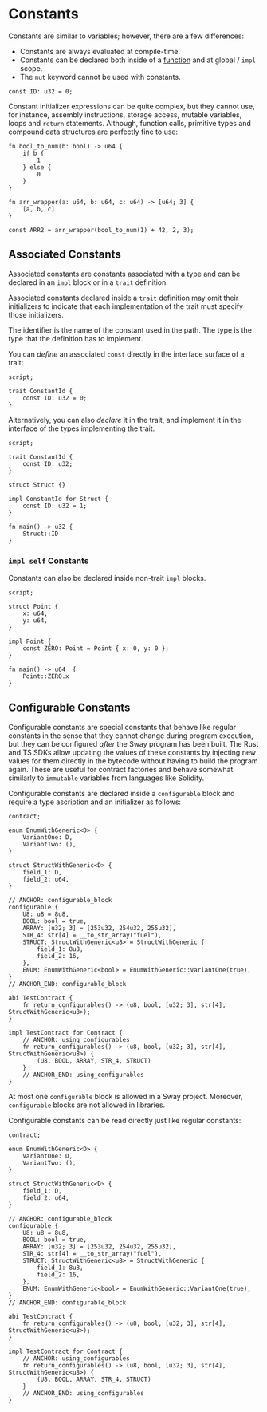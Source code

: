 # Constants

<!-- This section should explain what constants are in Sway -->
<!-- constants:example:start -->
Constants are similar to variables; however, there are a few differences:

- Constants are always evaluated at compile-time.
- Constants can be declared both inside of a [function](../index.md) and at global / `impl` scope.
- The `mut` keyword cannot be used with constants.
<!-- constants:example:end -->

```sway
const ID: u32 = 0;
```

Constant initializer expressions can be quite complex, but they cannot use, for
instance, assembly instructions, storage access, mutable variables, loops and
`return` statements. Although, function calls, primitive types and compound data
structures are perfectly fine to use:

```sway
fn bool_to_num(b: bool) -> u64 {
    if b {
        1
    } else {
        0
    }
}

fn arr_wrapper(a: u64, b: u64, c: u64) -> [u64; 3] {
    [a, b, c]
}

const ARR2 = arr_wrapper(bool_to_num(1) + 42, 2, 3);
```

## Associated Constants

<!-- This section should explain what associated constants are -->
<!-- assoc_constants:example:start -->
Associated constants are constants associated with a type and can be declared in an `impl` block or in a `trait` definition.

Associated constants declared inside a `trait` definition may omit their initializers to indicate that each implementation of the trait must specify those initializers.

The identifier is the name of the constant used in the path. The type is the type that the
definition has to implement.
<!-- assoc_constants:example:end -->

You can _define_ an associated `const` directly in the interface surface of a trait:

```sway
script;

trait ConstantId {
    const ID: u32 = 0;
}
```

Alternatively, you can also _declare_ it in the trait, and implement it in the interface of the
types implementing the trait.

```sway
script;

trait ConstantId {
    const ID: u32;
}

struct Struct {}

impl ConstantId for Struct {
    const ID: u32 = 1;
}

fn main() -> u32 {
    Struct::ID
}
```

### `impl self` Constants

Constants can also be declared inside non-trait `impl` blocks.

```sway
script;

struct Point {
    x: u64,
    y: u64,
}

impl Point {
    const ZERO: Point = Point { x: 0, y: 0 };
}

fn main() -> u64  {
    Point::ZERO.x
}
```

## Configurable Constants

<!-- This section should explain what configurable constants are in Sway -->
<!-- config_constants:example:start -->
Configurable constants are special constants that behave like regular constants in the sense that they cannot change during program execution, but they can be configured _after_ the Sway program has been built. The Rust and TS SDKs allow updating the values of these constants by injecting new values for them directly in the bytecode without having to build the program again. These are useful for contract factories and behave somewhat similarly to `immutable` variables from languages like Solidity.
<!-- config_constants:example:end -->

Configurable constants are declared inside a `configurable` block and require a type ascription and an initializer as follows:

```sway
contract;

enum EnumWithGeneric<D> {
    VariantOne: D,
    VariantTwo: (),
}

struct StructWithGeneric<D> {
    field_1: D,
    field_2: u64,
}

// ANCHOR: configurable_block
configurable {
    U8: u8 = 8u8,
    BOOL: bool = true,
    ARRAY: [u32; 3] = [253u32, 254u32, 255u32],
    STR_4: str[4] = __to_str_array("fuel"),
    STRUCT: StructWithGeneric<u8> = StructWithGeneric {
        field_1: 8u8,
        field_2: 16,
    },
    ENUM: EnumWithGeneric<bool> = EnumWithGeneric::VariantOne(true),
}
// ANCHOR_END: configurable_block 

abi TestContract {
    fn return_configurables() -> (u8, bool, [u32; 3], str[4], StructWithGeneric<u8>);
}

impl TestContract for Contract {
    // ANCHOR: using_configurables
    fn return_configurables() -> (u8, bool, [u32; 3], str[4], StructWithGeneric<u8>) {
        (U8, BOOL, ARRAY, STR_4, STRUCT)
    }
    // ANCHOR_END: using_configurables
}
```

At most one `configurable` block is allowed in a Sway project. Moreover, `configurable` blocks are not allowed in libraries.

Configurable constants can be read directly just like regular constants:

```sway
contract;

enum EnumWithGeneric<D> {
    VariantOne: D,
    VariantTwo: (),
}

struct StructWithGeneric<D> {
    field_1: D,
    field_2: u64,
}

// ANCHOR: configurable_block
configurable {
    U8: u8 = 8u8,
    BOOL: bool = true,
    ARRAY: [u32; 3] = [253u32, 254u32, 255u32],
    STR_4: str[4] = __to_str_array("fuel"),
    STRUCT: StructWithGeneric<u8> = StructWithGeneric {
        field_1: 8u8,
        field_2: 16,
    },
    ENUM: EnumWithGeneric<bool> = EnumWithGeneric::VariantOne(true),
}
// ANCHOR_END: configurable_block 

abi TestContract {
    fn return_configurables() -> (u8, bool, [u32; 3], str[4], StructWithGeneric<u8>);
}

impl TestContract for Contract {
    // ANCHOR: using_configurables
    fn return_configurables() -> (u8, bool, [u32; 3], str[4], StructWithGeneric<u8>) {
        (U8, BOOL, ARRAY, STR_4, STRUCT)
    }
    // ANCHOR_END: using_configurables
}
```
